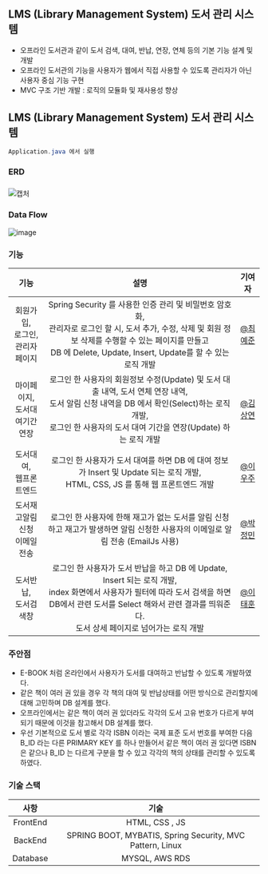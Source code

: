 ## LMS (Library Management System) 도서 관리 시스템
- 오프라인 도서관과 같이 도서 검색, 대여, 반납, 연장, 연체 등의 기본 기능 설계 및 개발
- 오프라인 도서관의 기능을 사용자가 웹에서 직접 사용할 수 있도록 관리자가 아닌 사용자 중심 기능 구현
- MVC 구조 기반 개발 : 로직의 모듈화 및 재사용성 향상

### 
## LMS (Library Management System) 도서 관리 시스템

```java spring boot
Application.java 에서 실행
```
### ERD
###
![캡처](https://user-images.githubusercontent.com/46439700/137826263-0c4a0df1-46d1-48e3-9bb7-21f36dafd0c4.PNG)
### 
### Data Flow
![image](https://user-images.githubusercontent.com/46439700/137826687-b7c5552c-9d5b-4ef4-ad72-da71200a9917.png)
### 
### 기능
|기능|설명|기여자|
|:---:|:---:|:----:|
|회원가입,</br>로그인,</br>관리자페이지|Spring Security 를 사용한 인증 관리 및 비밀번호 암호화,</br>관리자로 로그인 할 시, 도서 추가, 수정, 삭제 및 회원 정보 삭제를 수행할 수 있는 페이지를 만들고</br>DB 에 Delete, Update, Insert, Update를 할 수 있는 로직 개발|[@최예준](http://www.google.co.kr)|
|마이페이지,</br>도서대여기간연장|로그인 한 사용자의 회원정보 수정(Update) 및 도서 대출 내역, 도서 연체 연장 내역,</br>도서 알림 신청 내역을 DB 에서 확인(Select)하는 로직 개발,</br>로그인 한 사용자의 도서 대여 기간을 연장(Update) 하는 로직 개발|[@김상연](https://github.com/cafe9210)|
|도서대여,</br>웹프론트엔드|로그인 한 사용자가 도서 대여를 하면 DB 에 대여 정보가 Insert 및 Update 되는 로직 개발,</br>HTML, CSS, JS 를 통해 웹 프론트엔드 개발|[@이우주](https://github.com/leewoojju)|
|도서재고알림신청</br>이메일전송|로그인 한 사용자에 한해 재고가 없는 도서를 알림 신청하고 재고가 발생하면 알림 신청한 사용자의 이메일로 알림 전송 (EmailJs 사용)|[@박정민](https://github.com/qwa310)|
|도서반납,</br>도서검색창|로그인 한 사용자가 도서 반납을 하고 DB 에 Update, Insert 되는 로직 개발,</br>index 화면에서 사용자가 필터에 따라 도서 검색을 하면 DB에서 관련 도서를 Select 해와서 관련 결과를 띄워준다.</br>도서 상세 페이지로 넘어가는 로직 개발|[@이태훈](https://github.com/taehoon95)|
### 
### 주안점
- E-BOOK 처럼 온라인에서 사용자가 도서를 대여하고 반납할 수 있도록 개발하였다.
- 같은 책이 여러 권 있을 경우 각 책의 대여 및 반납상태를 어떤 방식으로 관리할지에 대해 고민하며 DB 설계를 했다. 
- 오프라인에서는 같은 책이 여러 권 있더라도 각각의 도서 고유 번호가 다르게 부여 되기 때문에 이것을 참고해서 DB 설계를 했다.
- 우선 기본적으로 도서 별로 각각 ISBN 이라는 국제 표준 도서 번호를 부여한 다음 B_ID 라는 다른 PRIMARY KEY 를 하나 만들어서 같은 책이 여러 권 있다면 ISBN 은 같으나 B_ID 는 다르게 구분을 할 수 있고 각각의 책의 상태를 관리할 수 있도록 하였다.
### 
### 기술 스택
|사항|기술|
|:---:|:---:|
|FrontEnd|HTML, CSS , JS|
|BackEnd|SPRING BOOT, MYBATIS, Spring Security, MVC Pattern, Linux|
|Database|MYSQL, AWS RDS|
